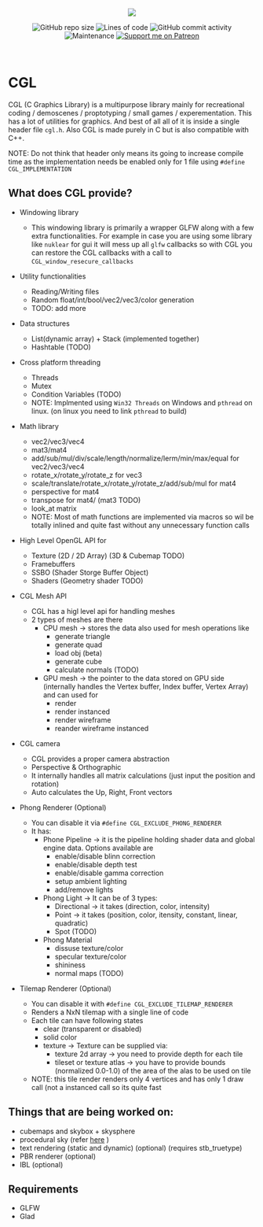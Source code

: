 <br/>
<p align="center">
    <img src="https://raw.githubusercontent.com/Jaysmito101/cgl/main/logo.png" border="0"></
</p>

<br/>
<p align="center">
  <img alt="GitHub repo size" src="https://img.shields.io/github/repo-size/Jaysmito101/cgl?style=for-the-badge">
  <img alt="Lines of code" src="https://img.shields.io/tokei/lines/github/Jaysmito101/cgl?style=for-the-badge">
  <img alt="GitHub commit activity" src="https://img.shields.io/github/commit-activity/w/Jaysmito101/cgl?style=for-the-badge">
    <br>
    <img alt="Maintenance" src="https://img.shields.io/maintenance/yes/2022?style=for-the-badge">
    <a href="https://patreon.com/jaysmito101"><img src="https://img.shields.io/endpoint.svg?url=https%3A%2F%2Fshieldsio-patreon.vercel.app%2Fapi%3Fusername%3Djaysmito101%26type%3Dpledges&style=for-the-badge" alt="Support me on Patreon" /></a>
</p>
<br/>


# CGL
CGL (C Graphics Library) is a multipurpose library mainly for recreational coding /  demoscenes / proptotyping / small games / experementation. This has a lot of utilities for graphics. And best of all all of it is inside a single header file `cgl.h`.  Also CGL is made purely in C but is also compatible with C++. 

NOTE: Do not think that header only means its going to increase compile time as the implementation needs be enabled only for 1 file using `#define CGL_IMPLEMENTATION`

## What does CGL provide?

* Windowing library
  - This windowing library is primarily a wrapper GLFW along with a few extra functionalities. For example in case you are using some library like `nuklear` for gui it will mess up all `glfw` callbacks so with CGL you can restore the CGL callbacks with a call to `CGL_window_resecure_callbacks`

* Utility functionalities
  - Reading/Writing files
  - Random float/int/bool/vec2/vec3/color generation
  - TODO: add more

* Data structures
  - List(dynamic array) + Stack (implemented together)
  - Hashtable (TODO)
  
* Cross platform threading
  - Threads
  - Mutex
  - Condition Variables (TODO)
  - NOTE: Implmented using `Win32 Threads` on Windows and `pthread` on linux. (on linux you need to link `pthread` to build)

* Math library
  - vec2/vec3/vec4
  - mat3/mat4
  - add/sub/mul/div/scale/length/normalize/lerm/min/max/equal for vec2/vec3/vec4
  - rotate_x/rotate_y/rotate_z for vec3
  - scale/translate/rotate_x/rotate_y/rotate_z/add/sub/mul for mat4
  - perspective for mat4
  - transpose for mat4/ (mat3 TODO)
  - look_at matrix 
  - NOTE: Most of math functions are implemented via macros so wil be totally inlined and quite fast without any unnecessary function calls

* High Level OpenGL API for
  - Texture (2D / 2D Array) (3D & Cubemap TODO)
  - Framebuffers
  - SSBO (Shader Storge Buffer Object)
  - Shaders (Geometry shader TODO)

* CGL Mesh API
  - CGL has a higl level api for handling meshes
  - 2 types of meshes are there
    - CPU mesh -> stores the data also used for mesh operations like
      - generate triangle
      - generate quad
      - load obj (beta)
      - generate cube
      - calculate normals (TODO)
    - GPU mesh -> the pointer to the data stored on GPU side (internally handles the Vertex buffer, Index buffer, Vertex Array) and can used for
      - render
      - render instanced
      - render wireframe
      - reander wireframe instanced
      
* CGL camera
  - CGL provides a proper camera abstraction
  - Perspective & Orthographic
  - It internally handles all matrix calculations (just input the position and rotation)
  - Auto calculates the Up, Right, Front vectors

* Phong Renderer (Optional) 
  - You can disable it via `#define CGL_EXCLUDE_PHONG_RENDERER`
  - It has:
    - Phone Pipeline -> it is the pipeline holding shader data and global engine data. Options available are
      - enable/disable blinn correction
      - enable/disable depth test
      - enable/disable gamma correction
      - setup ambient lighting
      - add/remove lights
    - Phong Light -> It can be of 3 types:
      - Directional -> it takes (direction, color, intensity)
      - Point -> it takes (position, color, itensity, constant, linear, quadratic)
      - Spot (TODO)
    - Phong Material
      - dissuse texture/color
      - specular texture/color
      - shininess
      - normal maps (TODO)

* Tilemap Renderer (Optional)
   - You can disable it with `#define CGL_EXCLUDE_TILEMAP_RENDERER`
   - Renders a NxN tilemap with a single line of code
   - Each tile can have following states
     - clear (transparent or disabled)
     - solid color
     - texture -> Texture can be supplied via:
       - texture 2d array -> you need to provide depth for each tile
       - tileset or texture atlas -> you have to provide bounds (normalized 0.0-1.0) of the area of the alas to be used on tile
    - NOTE: this tile render renders only 4 vertices and has only 1 draw call  (not a instanced call so its quite fast
    
 ## Things that are being worked on:
 
 * cubemaps and skybox + skysphere
 * procedural sky (refer [here](https://github.com/Jaysmito101/TerraForge3D/blob/master/Binaries/Data/shaders/skybox/procedural_clouds.glsl) )
 * text rendering (static and dynamic) (optional) (requires stb_truetype)
 * PBR renderer (optional)
 * IBL (optional)
 
## Requirements 

* GLFW
* Glad
